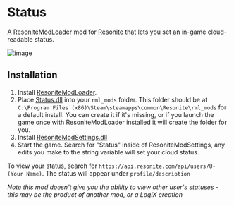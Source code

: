 # Status

A [ResoniteModLoader](https://github.com/resonite-modding-group/ResoniteModLoader) mod for [Resonite](https://resonite.com/) that lets you set an in-game cloud-readable status.

![image](https://github.com/dfgHiatus/Status/assets/51272212/51270844-ba24-4a29-94bc-2c907bdf5303)

## Installation
1. Install [ResoniteModLoader](https://github.com/resonite-modding-group/ResoniteModLoader).
1. Place [Status.dll](https://github.com/dfgHiatus/Status/releases/latest/download/Status.dll) into your `rml_mods` folder. This folder should be at `C:\Program Files (x86)\Steam\steamapps\common\Resonite\rml_mods` for a default install. You can create it if it's missing, or if you launch the game once with ResoniteModLoader installed it will create the folder for you.
1. Install [ResoniteModSettings.dll](https://github.com/badhaloninja/ResoniteModSettings/releases/latest/download/ResoniteModSettings.dll)
1. Start the game. Search for "Status" inside of ResoniteModSettings, any edits you make to the string variable will set your cloud status.

To view your status, search for `https://api.resonite.com/api/users/U-(Your Name)`. The status will appear under `profile/description`

*Note this mod doesn't give you the ability to view other user's statuses - this may be the product of another mod, or a LogiX creation*
